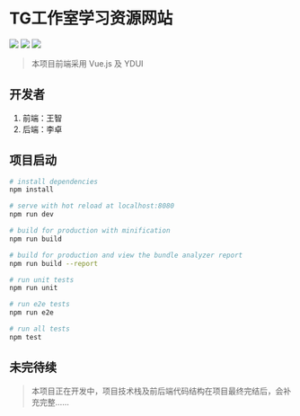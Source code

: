 # TG工作室学习资源网站

![](https://img.shields.io/badge/webpack-3.8.1-green.svg) ![](https://img.shields.io/badge/vue.js-2.5.2-green.svg) 
![](https://img.shields.io/badge/YDUI-1.1.0-green.svg)


>本项目前端采用 Vue.js 及 YDUI 

## 开发者
 1. 前端：王智
 2. 后端：李卓

## 项目启动

``` bash
# install dependencies
npm install

# serve with hot reload at localhost:8080
npm run dev

# build for production with minification
npm run build

# build for production and view the bundle analyzer report
npm run build --report

# run unit tests
npm run unit

# run e2e tests
npm run e2e

# run all tests
npm test
```

## 未完待续

>本项目正在开发中，项目技术栈及前后端代码结构在项目最终完结后，会补充完整……
